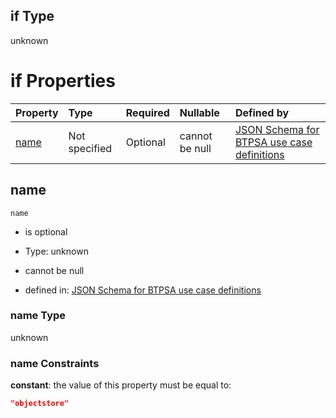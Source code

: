 ## if Type

unknown

# if Properties

| Property      | Type          | Required | Nullable       | Defined by                                                                                                                                                                                                        |
| :------------ | :------------ | :------- | :------------- | :---------------------------------------------------------------------------------------------------------------------------------------------------------------------------------------------------------------- |
| [name](#name) | Not specified | Optional | cannot be null | [JSON Schema for BTPSA use case definitions](btpsa-usecase-properties-services-items-allof-1-then-allof-79-if-properties-name.md "undefined#/properties/services/items/allOf/1/then/allOf/79/if/properties/name") |

## name



`name`

*   is optional

*   Type: unknown

*   cannot be null

*   defined in: [JSON Schema for BTPSA use case definitions](btpsa-usecase-properties-services-items-allof-1-then-allof-79-if-properties-name.md "undefined#/properties/services/items/allOf/1/then/allOf/79/if/properties/name")

### name Type

unknown

### name Constraints

**constant**: the value of this property must be equal to:

```json
"objectstore"
```
